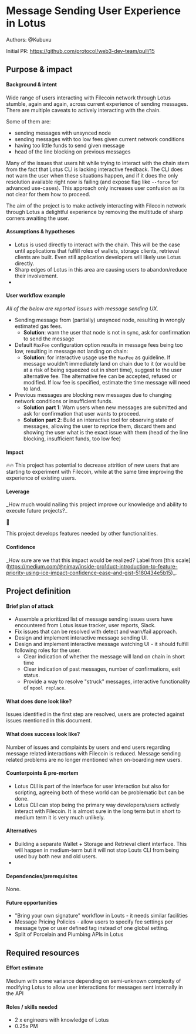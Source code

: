 # Message Sending User Experience in Lotus

Authors: @Kubuxu

Initial PR: https://github.com/protocol/web3-dev-team/pull/15


## Purpose & impact 
#### Background & intent
<!--_Describe the desired state of the world after this project? Why does that matter?_-->
<!--
Outline the status quo, including any relevant context on the problem you’re seeing that this project should solve. Wherever possible, include pains or problems that you’ve seen users experience to help motivate why solving this problem works towards top-line objectives. 
-->

Wide range of users interacting with Filecoin network through Lotus stumble, again and again, across current experience of sending messages. There are multiple caveats to actively interacting with the chain.

Some of them are:
- sending messages with unsynced node
- sending messages with too low fees given current network conditions
- having too little funds to send given message
- head of the line blocking on previous messages

Many of the issues that users hit while trying to interact with the chain stem from the fact that Lotus CLI is lacking interactive feedback. The CLI does not warn the user when these situations happen, and if it does the only resolution available right now is failing (and expose flag like `--force` for advanced use-cases). This approach only increases user confusion as its not clear for them how to proceed.

The aim of the project is to make actively interacting with Filecoin network through Lotus a delightful experience by removing the multitude of sharp corners awaiting the user.


#### Assumptions & hypotheses
<!--_What must be true for this project to matter?_-->
<!--(bullet list)-->
- Lotus is used directly to interact with the chain. This will be the case until applications that fulfill roles of wallets, storage clients, retrieval clients are built. Even still application developers will likely use Lotus directly. 
- Sharp edges of Lotus in this area are causing users to abandon/reduce their involvement.
- 
#### User workflow example
<!--How would a developer or user use this new capability?\_-->
<!--(short paragraph)-->

_All of the below are reported issues with message sending UX._

- Sending message from (partially) unsynced node, resulting in wrongly estimated gas fees.
	- **Solution**: warn the user that node is not in sync, ask for confirmation to send the message
- Default `MaxFee` configuration option results in message fees being too low, resulting in message not landing on chain:
	- **Solution**: for interactive usage use the `MaxFee` as guideline. If message wouldn't immediately land on chain due to it (or would be at a risk of being squeezed out in short time), suggest to the user alternative fee. The alternative fee can be accepted, refused or modified. If low fee is specified, estimate the time message will need to land.
- Previous messages are blocking new messages due to changing network conditions or insufficient funds.
	- **Solution part 1**:  Warn users when new messages are submitted and ask for confirmation that user wants to proceed.
	- **Solution part 2**: Build an interactive tool for observing state of messages, allowing the user to reprice them, discard them and showing the user what is the exact issue with them (head of the line blocking, insufficient funds, too low fee)

#### Impact
<!--\_How directly important is the outcome to web3 dev stack product-market fit?\_-->

🔥🔥 
This project has potential to decrease attrition of new users that are starting to experiment with Filecoin, while at the same time improving the experience of existing users. 

<!--
Explain why you have chosen this rating
What awesome potential impact/outcomes/results will we see if we nail this project?
-->

#### Leverage
\_How much would nailing this project improve our knowledge and ability to execute future projects?\_

🎯

This project develops features needed by other functionalities.


<!-- Explain the opportunity or leverage point for our subsequent velocity/impact (e.g. by speeding up development, enabling more contributors, etc)
-->

#### Confidence
\_How sure are we that this impact would be realized? Label from \[this scale\](https://medium.com/@nimay/inside-pro1duct-introduction-to-feature-priority-using-ice-impact-confidence-ease-and-gist-5180434e5b15)\_.
<!--Explain why this rating-->


## Project definition
#### Brief plan of attack

<!--Briefly describe the milestones/steps/work needed for this project-->
- Assemble a prioritized list of message sending issues users have encountered from Lotus issue tracker, user reports, Slack. 
- Fix issues that can be resolved with detect and warn/fail approach.
- Design and implement interactive message sending UI. 
- Design and implement interactive message watching UI - it should fulfill following roles for the user.
	- Clear indication of whether the message will land on chain in short time
	- Clear indication of past messages, number of confirmations, exit status.
	- Provide a way to resolve "struck" messages, interactive functionality of `mpool replace`.

#### What does done look like?
<!--\_What specific deliverables should completed to consider this project done?\_-->
Issues identified in the first step are resolved, users are protected against issues mentioned in this document.

####  What does success look like?
<!--\_Success means impact. How will we know we did the right thing?\_-->
Number of issues and complaints by users and end users regarding message related interactions with Filecoin is reduced. Message sending related problems are no longer mentioned when on-boarding new users.
<!--
Provide success criteria. These might include particular metrics, desired changes in the types of bug reports being filed, desired changes in qualitative user feedback (measured via surveys, etc), etc.
-->

#### Counterpoints &amp; pre-mortem
<!--\_Why might this project be lower impact than expected? How could this project fail to complete, or fail to be successful?\_-->
- Lotus CLI is part of the interface for user interaction but also for scripting, agreeing both of these world can be problematic but can be done.
- Lotus CLI can stop being the primary way developers/users actively interact with Filecoin. It is almost sure in the long term but in short to medium term it is very much unlikely.

#### Alternatives
<!--\_How might this project’s intent be realized in other ways (other than this project proposal)? What other potential solutions can address the same need?\_-->
- Building a separate Wallet + Storage and Retrieval client interface. This will happen in medium-term but it will not stop Louts CLI from being used buy both new and old users.
- 

#### Dependencies/prerequisites
<!--List any other projects that are dependencies/prerequisites for this project that is being pitched.-->
None.

#### Future opportunities
<!--What future projects/opportunities could this project enable?-->
- "Bring your own signature" workflow in Louts - it needs similar facilities
- Message Pricing Policies - allow users to specify fee settings per message type or user defined tag instead of one global setting.
- Split of Porcelain and Plumbing APIs in Lotus

## Required resources

#### Effort estimate
<!--T-shirt size rating of the size of the project. If the project might require external collaborators/teams, please note in the roles/skills section below). 
For a team of 3-5 people with the appropriate skills:
- Small, 1-2 weeks
- Medium, 3-5 weeks
- Large, 6-10 weeks
- XLarge, >10 weeks
Describe any choices and uncertainty in this scope estimate. (E.g. Uncertainty in the scope until design work is complete, low uncertainty in execution thereafter.)
-->
Medium with some variance depending on semi-unknown complexity of modifying Lotus to allow user interactions for messages sent internally in the API  


#### Roles / skills needed
<!--Describe the knowledge/skill-sets and team that are needed for this project (e.g. PM, docs, protocol or library expertise, design expertise, etc.). If this project could be externalized to the community or a team outside PL's direct employment, please note that here.-->
- 2 x engineers with knowledge of Lotus
- 0.25x PM
